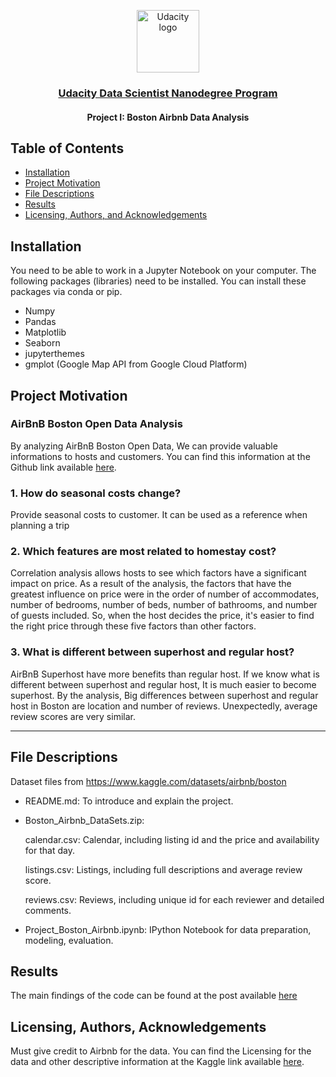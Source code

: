 <p align="center">
  <a href="https://www.udacity.com/">
    <img src='https://course_report_production.s3.amazonaws.com/rich/rich_files/rich_files/5511/s300/udacity-logo.png' alt="Udacity logo" width = 100px>
   </a>
</p>
<h3 align="center"><a href='https://www.udacity.com/course/data-scientist-nanodegree--nd025'>Udacity Data Scientist Nanodegree Program</a></h3>
<h4 align="center">Project I: Boston Airbnb Data Analysis</h4>

## Table of Contents
- [Installation](#installation)
- [Project Motivation](#motivation)
- [File Descriptions](#files)
- [Results](#results)
- [Licensing, Authors, and Acknowledgements](#licensing)

## Installation <a name="installation"></a>
You need to be able to work in a Jupyter Notebook on your computer. The following packages (libraries) need to be installed. You can install these packages via conda or pip.

- Numpy
- Pandas
- Matplotlib
- Seaborn
- jupyterthemes
- gmplot (Google Map API from Google Cloud Platform)
 

## Project Motivation <a name="motivation"></a>

### AirBnB Boston Open Data Analysis
By analyzing AirBnB Boston Open Data, We can provide valuable informations to hosts and customers. You can find this information at the Github link available [here](https://github.com/farhadabbasiamiri/Boston_Airbnb_Data_Analysis_Blog_Post).

### 1. How do seasonal costs change?
Provide seasonal costs to customer. It can be used as a reference when planning a trip

### 2. Which features are most related to homestay cost?
Correlation analysis allows hosts to see which factors have a significant impact on price. As a result of the analysis, the factors that have the greatest influence on price were in the order of number of accommodates, number of bedrooms, number of beds, number of bathrooms, and number of guests included. So, when the host decides the price, it's easier to find the right price through these five factors than other factors.

### 3. What is different between superhost and regular host?
AirBnB Superhost have more benefits than regular host. If we know what is different between superhost and regular host, It is much easier to become superhost. By the analysis, Big differences between superhost and regular host in Boston are location and number of reviews. Unexpectedly, average review scores are very similar.

<hr>

## File Descriptions
Dataset files from https://www.kaggle.com/datasets/airbnb/boston

- README.md: To introduce and explain the project.
- Boston_Airbnb_DataSets.zip:

  calendar.csv: Calendar, including listing id and the price and availability for that day.
  
  listings.csv: Listings, including full descriptions and average review score.
  
  reviews.csv: Reviews, including unique id for each reviewer and detailed comments.
  
- Project_Boston_Airbnb.ipynb: IPython Notebook for data preparation, modeling, evaluation.

## Results <a name="results"></a>
The main findings of the code can be found at the post available [here](https://medium.com/@farhadabbasiamiri/airbnb-boston-open-data-analysis-692f6d63e5f2)

## Licensing, Authors, Acknowledgements<a name="licensing"></a>
Must give credit to Airbnb for the data. You can find the Licensing for the data and other descriptive information at the Kaggle link available [here](https://www.kaggle.com/datasets/airbnb/boston).
